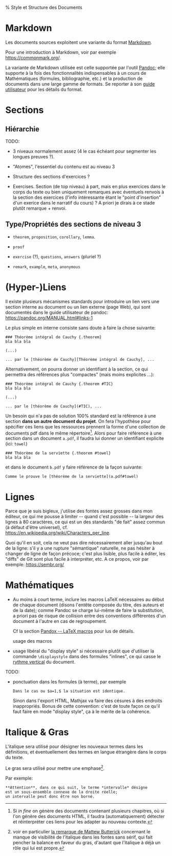 % Style et Structure des Documents

Markdown
================================================================================

Les documents sources exploitent une variante du format [Markdown](https://en.wikipedia.org/wiki/Markdown).

Pour une introduction à Markdown, voir par exemple <https://commonmark.org/>.

La variante de Markdown utilisée est celle supportée par
l'outil [Pandoc](https://pandoc.org/); 
elle supporte à la fois des fonctionnalités indispensables à un cours de
Mathématiques (formules, bibliographie, etc.) et la production de 
documents dans une large gamme de formats. 
Se reporter à son [guide utilisateur](https://pandoc.org/MANUAL.html) 
pour les détails du format. 

Sections
================================================================================

Hiérarchie
--------------------------------------------------------------------------------

TODO:

  - 3 niveaux normalement assez (4 le cas échéant pour segmenter les longues
    preuves ?).

  - "Atomes", l'essentiel du contenu est au niveau 3

  - Structure des sections d'exercices ?

  - Exercises. Section (de top niveau) à part, mais en plus exercices
    dans le corps du texte ou bien uniquement remarques avec éventuels
    renvois à la section des exercices (l'info intéressante étant 
    le "point d'insertion" d'un exerice dans le narratif du cours) ?
    A priori je dirais à ce stade plutôt remarque + renvoi.

Type/Propriétés des sections de niveau 3
--------------------------------------------------------------------------------

  - `theorem`, `proposition`, `corollary`, `lemma`.

  - `proof`

  - `exercise` (?), `questions`, `answers` (pluriel ?)

  - `remark`, `example`, `meta`, `anonymous`

(Hyper-)Liens
================================================================================

Il existe plusieurs mécanismes standards pour introduire un lien vers une 
section interne au document ou un lien externe (page Web), qui sont documentés 
dans le guide utilisateur de pandoc: <https://pandoc.org/MANUAL.html#links-1>

Le plus simple en interne consiste sans doute à faire la chose suivante:

    ### Théorème intégral de Cauchy {.theorem}
    bla bla bla

    (...)

    ... par le [théorème de Cauchy][Théorème intégral de Cauchy], ...

Alternativement, on pourra donner un identifiant à la section,
ce qui permettra des références plus "compactes" 
(mais moins explicites ...):

    ### Théorème intégral de Cauchy {.theorem #TIC}
    bla bla bla

    (...)

    ... par le [théorème de Cauchy](#TIC), ...

Un besoin qui n'a pas de solution 100% standard est la référence à une section 
**dans un autre document du projet**. 
On fera l'hypothèse pour spécifier ces liens que les ressources prennent 
la forme d'une collection de documents pdf dans le même répertoire[^sinon]. 
Alors pour faire référence à une section dans un document `a.pdf`, 
il faudra lui donner un identifiant explicite (ici: `towel`)

    ### Théorème de la serviette {.theorem #towel}
    bla bla bla

et dans le document `b.pdf` y faire référence de la façon suivante:

    Comme le prouve le [théorème de la serviette](a.pdf#towel)

[^sinon]: Si *in fine* on génère des documents contenant plusieurs chapitres, 
où si l'on génère des documents HTML, il faudra (automatiquement) détecter 
et réinterpréter ces liens pour les adapter au nouveau contexte.    

Lignes
================================================================================

Parce que je suis bigleux, j'utilise des fontes assez grosses dans mon 
éditeur, ce qui me pousse à limiter -- quand c'est possible -- la largeur
des lignes à 80 caractères, ce qui est un des standards "de fait" assez
commun (à défaut d'être universel),
cf. <https://en.wikipedia.org/wiki/Characters_per_line>.

Quoi qu'il en soit, cela ne veut pas dire nécessairement aller jusqu'au 
bout de la ligne: s'il y a une rupture "sémantique" naturelle, 
ne pas hésiter à changer de ligne de façon précoce; c'est plus lisible,
plus facile à éditer, les "diffs" de Git sont plus facile à interpréter, etc. 
A ce propos, voir par exemple: <https://sembr.org/>

Mathématiques
================================================================================


  - Au moins à court terme, inclure les macros LaTeX nécessaires
    au début de chaque document (disons l'entête composée du titre, des auteurs 
    et de la date); comme Pandoc se charge lui-même de faire la substitution,
    a priori pas de risque de collision entre des conventions différentes
    d'un document à l'autre en cas de regroupement.
   
    Cf la section [Pandox -- LaTeX macros](https://pandoc.org/MANUAL.html#latex-macros) 
    pour lus de détails.

    usage des macros

  - usage libéral du "display style" si nécessaire plutôt que d'utiliser
    la commande `\displaystyle` dans des formules "inlines", ce qui casse 
    le [rythme vertical](https://zellwk.com/blog/why-vertical-rhythms/) 
    du document.

TODO:

  - ponctuation dans les formules (à terme), par exemple

        Dans le cas ou $a=1,$ la situation est identique.

    Sinon dans l'export HTML, Mathjax va faire des césures à des endroits
    inappropriés. Bonus de cette convention: c'est de toute façon ce qu'il
    faut faire en mode "display style", ça à le mérite de la cohérence.


Italique & Gras
================================================================================

L'italique sera utilisé pour désigner les nouveaux termes dans les
définitions, et éventuellement des termes en langue étrangère dans
le corps du texte.

Le gras sera utilisé pour mettre une emphase[^ptib].

Par exemple:

    **Attention**, dans ce qui suit, le terme *intervalle* désigne
    est un sous-ensemble connexe de la droite réelle; 
    un intervalle peut donc être non borné. 
   
[^ptib]: voir en particulier [la remarque de Mattew Butterick](https://practicaltypography.com/bold-or-italic.html) concernant le manque de visibilité de l'italique
dans les fontes sans sérif, qui fait pencher la balance en faveur du gras,
d'autant que l'italique à déjà un rôle qui lui est propre.
